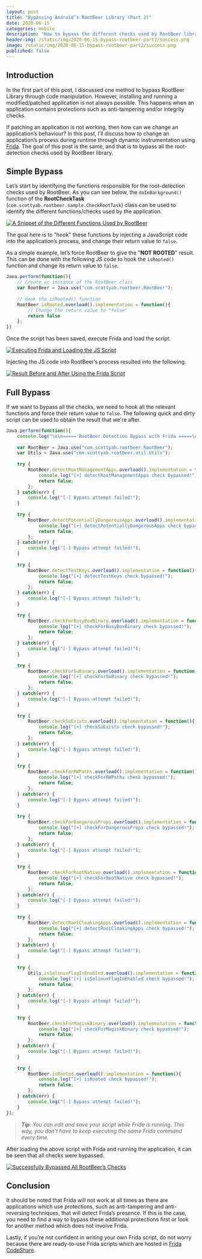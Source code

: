 ```yaml
---
layout: post
title: "Bypassing Android’s RootBeer Library (Part 2)"
date: 2020-06-15
categories: mobile
description: "How to bypass the different checks used by RootBeer library by changing the application’s process during runtime through dynamic instrumentation."
header-img: /static/img/2020-06-15-bypass-rootbeer-part2/success.png
image: /static/img/2020-06-15-bypass-rootbeer-part2/success.png
published: false
---
```


## Introduction

In the first part of this post, I discussed one method to bypass RootBeer Library through code manipulation. However, installing and running a modified/patched application is not always possible. This happens when an application contains protections such as anti-tampering and/or integrity checks.

If patching an application is not working, then how can we change an application’s behaviour? In this post, I’ll discuss how to change an application’s process during runtime through dynamic instrumentation using [Frida](https://frida.re/). The goal of this post is the same, and that is to bypass all the root-detection checks used by RootBeer library.

## Simple Bypass

Let’s start by identifying the functions responsible for the root-detection checks used by RootBeer. As you can see below, the `doInBackground()` function of the **RootCheckTask** (`com.scottyab.rootbeer.sample.CheckRootTask`) class can be used to identify the different functions/checks used by the application.

[![A Snippet of the Different Functions Used by RootBeer](/static/img/2020-06-15-bypass-rootbeer-part2/checks.png)](/static/img/2020-06-15-bypass-rootbeer-part2/checks.png)

The goal here is to "hook" these functions by injecting a JavaScript code into the application’s process, and change their return value to `false`.

As a simple example, let’s force RootBeer to give the "**NOT ROOTED**" result. This can be done with the following JS code to hook the `isRooted()` function and change its return value to `false`.

```js
Java.perform(function(){
    // Create an instance of the RootBeer class
    var RootBeer = Java.use("com.scottyab.rootbeer.RootBeer");
    
    // Hook the isRooted() function
    RootBeer.isRooted.overload().implementation = function(){
        // Change the return value to "false"
        return false
    };
})
```

Once the script has been saved, execute Frida and load the script.

[![Executing Frida and Loading the JS Script](/static/img/2020-06-15-bypass-rootbeer-part2/run-frida.png)](/static/img/2020-06-15-bypass-rootbeer-part2/run-frida.png)

Injecting the JS code into RootBeer’s process resulted into the following.

[![Result Before and After Using the Frida Script](/static/img/2020-06-15-bypass-rootbeer-part2/result.png)](/static/img/2020-06-15-bypass-rootbeer-part2/result.png)

## Full Bypass

If we want to bypass all the checks, we need to hook all the relevant functions and force their return value to `false`. The following quick and dirty script can be used to obtain the result that we're after.

```js
Java.perform(function(){
    console.log("\n\n===== RootBeer Detection Bypass with Frida =====\n");
    
    var RootBeer = Java.use("com.scottyab.rootbeer.RootBeer");
    var Utils = Java.use("com.scottyab.rootbeer.util.Utils");    
    
    try {
        RootBeer.detectRootManagementApps.overload().implementation = function(){
            console.log("[+] detectRootManagementApps check bypassed!");
            return false;
        };
    } catch(err) {
        console.log("[-] Bypass attempt failed!");
    }
    
    try {
        RootBeer.detectPotentiallyDangerousApps.overload().implementation = function(){
            console.log("[+] detectPotentiallyDangerousApps check bypassed!");
            return false;
        };
    } catch(err) {
        console.log("[-] Bypass attempt failed!");
    }
    
    try {
        RootBeer.detectTestKeys.overload().implementation = function(){
            console.log("[+] detectTestKeys check bypassed!");
            return false;
        };
    } catch(err) {
        console.log("[-] Bypass attempt failed!");
    }
    
    try {
        RootBeer.checkForBusyBoxBinary.overload().implementation = function(){
            console.log("[+] checkForBusyBoxBinary check bypassed!");
            return false;
        };
    } catch(err) {
        console.log("[-] Bypass attempt failed!");
    }
    
    try {
        RootBeer.checkForSuBinary.overload().implementation = function(){
            console.log("[+] checkForSuBinary check bypassed!");
            return false;
        };
    } catch(err) {
        console.log("[-] Bypass attempt failed!");
    }
    
    try {
        RootBeer.checkSuExists.overload().implementation = function(){
            console.log("[+] checkSuExists check bypassed!");
            return false;
        };
    } catch(err) {
        console.log("[-] Bypass attempt failed!");
    }
    
    try {
        RootBeer.checkForRWPaths.overload().implementation = function(){
            console.log("[+] checkForRWPaths check bypassed!");
            return false;
        };
    } catch(err) {
        console.log("[-] Bypass attempt failed!");
    }
    
    try {
        RootBeer.checkForDangerousProps.overload().implementation = function(){
            console.log("[+] checkForDangerousProps check bypassed!");
            return false;
        };
    } catch(err) {
        console.log("[-] Bypass attempt failed!");
    }
    
    try {
        RootBeer.checkForRootNative.overload().implementation = function(){
            console.log("[+] checkForRootNative check bypassed!");
            return false;
        };
    } catch(err) {
        console.log("[-] Bypass attempt failed!");
    }
    
    try {
        RootBeer.detectRootCloakingApps.overload().implementation = function(){
            console.log("[+] detectRootCloakingApps check bypassed!");
            return false;
        };
    } catch(err) {
        console.log("[-] Bypass attempt failed!");
    }
    
    try {
        Utils.isSelinuxFlagInEnabled.overload().implementation = function(){
            console.log("[+] isSelinuxFlagInEnabled check bypassed!");
            return false;
        };
    } catch(err) {
        console.log("[-] Bypass attempt failed!");
    }
 
    try {
        RootBeer.checkForMagiskBinary.overload().implementation = function(){
            console.log("[+] checkForMagiskBinary check bypassed!");
            return false;
        };
    } catch(err) {
        console.log("[-] Bypass attempt failed!");
    }
    
    try {
        RootBeer.isRooted.overload().implementation = function(){
            console.log("[+] isRooted check bypassed!");
            return false;
        };
    } catch(err) {
        console.log("[-] Bypass attempt failed!");
    }
});
```

> _**Tip**: You can edit and save your script while Frida is running. This way, you don’t have to keep executing the same Frida command every time._

After loading the above script with Frida and running the application, it can be seen that all checks were bypassed.

[![Successfully Bypassed All RootBeer’s Checks](/static/img/2020-06-15-bypass-rootbeer-part2/success.png)](/static/img/2020-06-15-bypass-rootbeer-part2/success.png)

## Conclusion

It should be noted that Frida will not work at all times as there are applications which use protections, such as anti-tampering and anti-reversing techniques, that will detect Frida’s presence. If this is the case, you need to find a way to bypass these additional protections first or look for another method which does not involve Frida.

Lastly, if you’re not confident in writing your own Frida script, do not worry because there are ready-to-use Frida scripts which are hosted in [Frida CodeShare](https://codeshare.frida.re/browse).